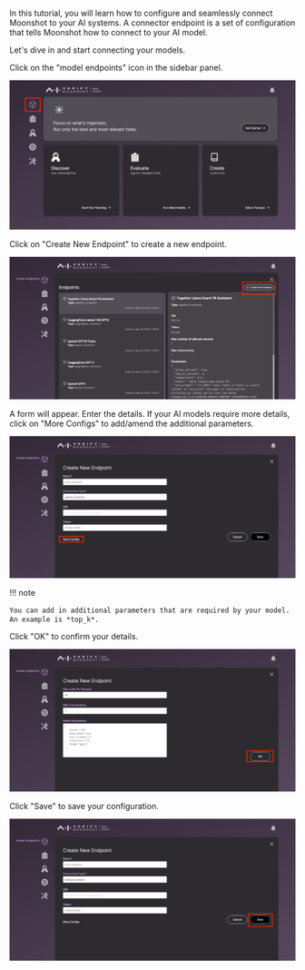In this tutorial, you will learn how to configure and seamlessly connect Moonshot to your AI systems. A connector endpoint is a set of configuration that tells Moonshot how to connect to your AI model.

Let's dive in and start connecting your models.

Click on the "model endpoints" icon in the sidebar panel.

![select model endpoints](./res/create_endpoint_1.png)

Click on "Create New Endpoint" to create a new endpoint.

![create new endpoint](./res/create_endpoint_2.png)

A form will appear. Enter the details. If your AI models require more details, click on "More Configs" to add/amend the additional parameters.

![select more config](./res/create_endpoint_3.png)

!!! note

    You can add in additional parameters that are required by your model. An example is *top_k*.

Click "OK" to confirm your details.

![confirm config](./res/create_endpoint_4.png)

Click "Save" to save your configuration.

![save endpoint](./res/create_endpoint_5.png)
